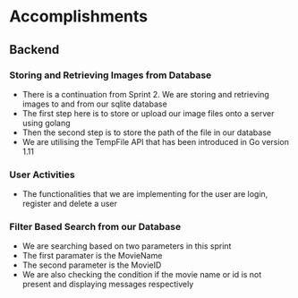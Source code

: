 # Accomplishments

## Backend
### Storing and Retrieving Images from Database
* There is a continuation from Sprint 2. We are storing and retrieving images to and from our sqlite database
* The first step here is to store or upload our image files onto a server using golang
* Then the second step is to store the path of the file in our database
* We are utilising the TempFile API that has been introduced in Go version 1.11

### User Activities
* The functionalities that we are implementing for the user are login, register and delete a user

### Filter Based Search from our Database
* We are searching based on two parameters in this sprint
* The first paramater is the MovieName
* The second parameter is the MovieID
* We are also checking the condition if the movie name or id is not present and displaying messages respectively


